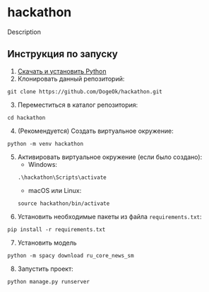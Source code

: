 # hackathon

Description

## Инструкция по запуску
1. [Скачать и установить Python](https://www.python.org/downloads/)
2. Клонировать данный репозиторий:
```
git clone https://github.com/DogeOk/hackathon.git
```
3. Переместиться в каталог репозитория:
```
cd hackathon
```
4. (Рекомендуется) Создать виртуальное окружение:
```
python -m venv hackathon
```
5. Активировать виртуальное окружение (если было создано):
   - Windows:
   ```
   .\hackathon\Scripts\activate
   ```
   - macOS или Linux:
   ```
   source hackathon/bin/activate
   ```
6. Установить необходимые пакеты из файла `requirements.txt`:
```
pip install -r requirements.txt
```
7. Установить модель
```
python -m spacy download ru_core_news_sm
```
8. Запустить проект:
```
python manage.py runserver
```